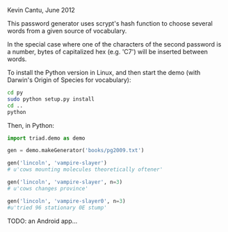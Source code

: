 Kevin Cantu, June 2012

This password generator uses scrypt's hash function to choose several
words from a given source of vocabulary.

In the special case where one of the characters of the second password
is a number, bytes of capitalized hex (e.g. 'C7') will be inserted
between words.

To install the Python version in Linux, and then start the demo
(with Darwin's Origin of Species for vocabulary):
```bash
cd py
sudo python setup.py install
cd ..
python
```

Then, in Python:
```python
import triad.demo as demo

gen = demo.makeGenerator('books/pg2009.txt')

gen('lincoln', 'vampire-slayer')
# u'cows mounting molecules theoretically oftener'

gen('lincoln', 'vampire-slayer', n=3)
# u'cows changes province'

gen('lincoln', 'vampire-slayer0', n=3)
#u'tried 96 stationary 0E stump'
```

TODO: an Android app...

